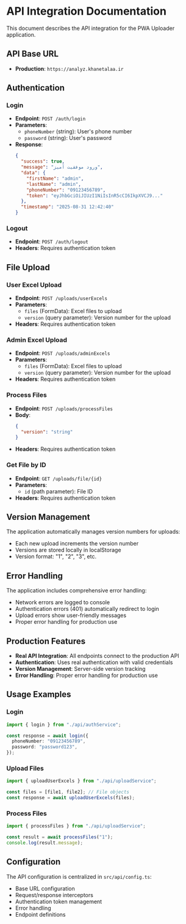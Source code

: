 # API Integration Documentation

This document describes the API integration for the PWA Uploader application.

## API Base URL

- **Production**: `https://analyz.khanetalaa.ir`

## Authentication

### Login

- **Endpoint**: `POST /auth/login`
- **Parameters**:
  - `phoneNumber` (string): User's phone number
  - `password` (string): User's password
- **Response**:
  ```json
  {
    "success": true,
    "message": "ورود موفقیت آمیز",
    "data": {
      "firstName": "admin",
      "lastName": "admin",
      "phoneNumber": "09123456789",
      "token": "eyJhbGciOiJIUzI1NiIsInR5cCI6IkpXVCJ9..."
    },
    "timestamp": "2025-08-31 12:42:40"
  }
  ```

### Logout

- **Endpoint**: `POST /auth/logout`
- **Headers**: Requires authentication token

## File Upload

### User Excel Upload

- **Endpoint**: `POST /uploads/userExcels`
- **Parameters**:
  - `files` (FormData): Excel files to upload
  - `version` (query parameter): Version number for the upload
- **Headers**: Requires authentication token

### Admin Excel Upload

- **Endpoint**: `POST /uploads/adminExcels`
- **Parameters**:
  - `files` (FormData): Excel files to upload
  - `version` (query parameter): Version number for the upload
- **Headers**: Requires authentication token

### Process Files

- **Endpoint**: `POST /uploads/processFiles`
- **Body**:
  ```json
  {
    "version": "string"
  }
  ```
- **Headers**: Requires authentication token

### Get File by ID

- **Endpoint**: `GET /uploads/file/{id}`
- **Parameters**:
  - `id` (path parameter): File ID
- **Headers**: Requires authentication token

## Version Management

The application automatically manages version numbers for uploads:

- Each new upload increments the version number
- Versions are stored locally in localStorage
- Version format: "1", "2", "3", etc.

## Error Handling

The application includes comprehensive error handling:

- Network errors are logged to console
- Authentication errors (401) automatically redirect to login
- Upload errors show user-friendly messages
- Proper error handling for production use

## Production Features

- **Real API Integration**: All endpoints connect to the production API
- **Authentication**: Uses real authentication with valid credentials
- **Version Management**: Server-side version tracking
- **Error Handling**: Proper error handling for production use

## Usage Examples

### Login

```typescript
import { login } from "./api/authService";

const response = await login({
  phoneNumber: "09123456789",
  password: "password123",
});
```

### Upload Files

```typescript
import { uploadUserExcels } from "./api/uploadService";

const files = [file1, file2]; // File objects
const response = await uploadUserExcels(files);
```

### Process Files

```typescript
import { processFiles } from "./api/uploadService";

const result = await processFiles("1");
console.log(result.message);
```

## Configuration

The API configuration is centralized in `src/api/config.ts`:

- Base URL configuration
- Request/response interceptors
- Authentication token management
- Error handling
- Endpoint definitions
